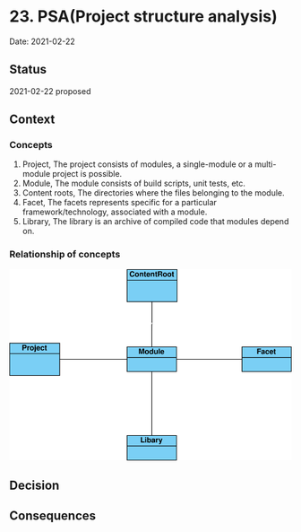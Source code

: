 # 23. PSA(Project structure analysis)

Date: 2021-02-22

## Status

2021-02-22 proposed

## Context

### Concepts

1. Project, The project consists of modules, a single-module or a multi-module project is possible.
2. Module, The module consists of build scripts, unit tests, etc.
3. Content roots, The directories where the files belonging to the module.
4. Facet, The facets represents specific for a particular framework/technology, associated with a module.
5. Library, The library is an archive of compiled code that modules depend on.

### Relationship of concepts

![](../images/psa.svg)

## Decision

## Consequences
